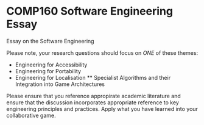 # COMP160 Software Engineering Essay
Essay on the Software Engineering

Please note, your research questions should focus on *ONE* of these themes:

* Engineering for Accessibility
* Engineering for Portability
* Engineering for Localisation
** Specialist Algorithms and their Integration into Game Architectures

Please ensure that you reference appropirate academic literature and ensure that the discussion incorporates appropriate reference to key engineering principles and practices. Apply what you have learned into your collaborative game.
